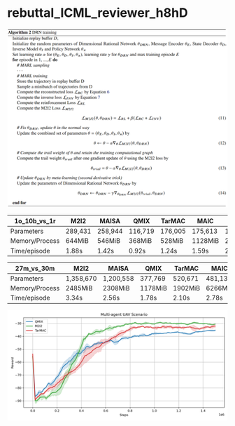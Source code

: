 # rebuttal_ICML_reviewer_h8hD
![DRN train](DRN_train.png)


|1o_10b_vs_1r|M2I2|MAISA|QMIX|TarMAC|MAIC|SMS|
|-|-|-|-|-|-|-|
|Parameters|289,431|258,944|116,719|176,005|175,613|155,492|
|Memory/Process|644MiB|546MiB|368MiB|528MiB|1128MiB|2170MiB|
|Time/episode|1.88s|1.42s|0.92s|1.24s|1.59s|2.24s|


|27m_vs_30m|M2I2|MAISA|QMIX|TarMAC|MAIC|SMS|
|-|-|-|-|-|-|-|
|Parameters|1,358,670|1,200,558|377,769|520,671|481,137|1,329,930|
|Memory/Process|2485MiB|2308MiB|1178MiB|1902MiB|6266MiB|12188Mib|
|Time/episode|3.34s|2.56s|1.78s|2.10s|2.78s|4.17s|

![Multi-UAV](multi_uav.png)
